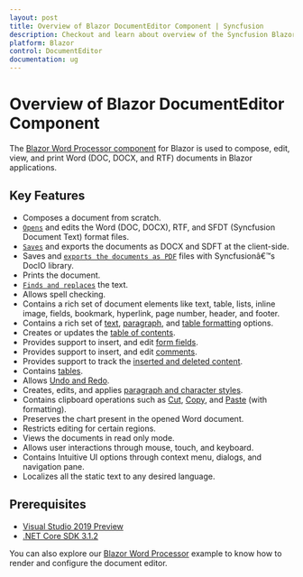 ```yaml
---
layout: post
title: Overview of Blazor DocumentEditor Component | Syncfusion
description: Checkout and learn about overview of the Syncfusion Blazor DocumentEditor component and much more details.
platform: Blazor
control: DocumentEditor
documentation: ug
---
```


# Overview of Blazor DocumentEditor Component

The [Blazor Word Processor component](https://www.syncfusion.com/blazor-components/blazor-word-processor) for Blazor is used to compose, edit, view, and print Word (DOC, DOCX, and RTF) documents in Blazor applications.

## Key Features

* Composes a document from scratch.
* [`Opens`](../../document-editor/opening-a-document) and edits the Word (DOC, DOCX), RTF, and SFDT (Syncfusion Document Text) format files.
* [`Saves`](../../document-editor/saving-document) and exports the documents as DOCX and SDFT at the client-side.
* Saves and [`exports the documents as PDF`](../../document-editor/how-to/export-document-as-pdf) files with Syncfusionâ€™s DocIO library.
* Prints the document.
* [`Finds and replaces`](../../document-editor/find-and-replace) the text.
* Allows spell checking.
* Contains a rich set of document elements like text, table, lists, inline image, fields, bookmark, hyperlink, page number, header, and footer.
* Contains a rich set of [text](../../document-editor/text-format), [paragraph](../../document-editor/paragraph-format), and [table formatting](../../document-editor/table-format) options.
* Creates or updates the [table of contents](../../document-editor/table-of-contents).
* Provides support to insert, and edit [form fields](../../document-editor/form-fields).
* Provides support to insert, and edit [comments](../../document-editor/comments).
* Provides support to track the [inserted and deleted content](../../document-editor/track-changes).
* Contains [tables](../../document-editor/table).
* Allows [Undo and Redo](../../document-editor/history).
* Creates, edits, and applies [paragraph and character styles](../../document-editor/styles).
* Contains clipboard operations such as [Cut](../../document-editor/clipboard#cut), [Copy](../../document-editor/clipboard#copy), and [Paste](../../document-editor/clipboard#paste) (with formatting).
* Preserves the chart present in the opened Word document.
* Restricts editing for certain regions.
* Views the documents in read only mode.
* Allows user interactions through mouse, touch, and keyboard.
* Contains Intuitive UI options through context menu, dialogs, and navigation pane.
* Localizes all the static text to any desired language.

## Prerequisites

* [Visual Studio 2019 Preview](https://visualstudio.microsoft.com/vs/preview/)
* [.NET Core SDK 3.1.2](https://dotnet.microsoft.com/download/dotnet-core/3.1)

You can also explore our [Blazor Word Processor](https://blazor.syncfusion.com/demos/document-editor/default-functionalities) example to know how to render and configure the document editor.
